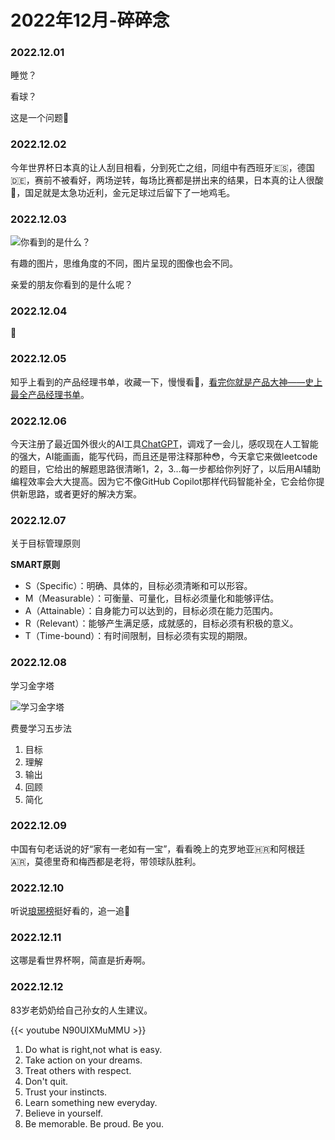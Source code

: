 # 2022年12月-碎碎念


### 2022.12.01
睡觉？

看球？

这是一个问题🤔

### 2022.12.02
今年世界杯日本真的让人刮目相看，分到死亡之组，同组中有西班牙🇪🇸，德国🇩🇪，赛前不被看好，两场逆转，每场比赛都是拼出来的结果，日本真的让人很酸🍋，国足就是太急功近利，金元足球过后留下了一地鸡毛。

### 2022.12.03

![你看到的是什么？](https://miasanmia.oss-cn-beijing.aliyuncs.com/picture/2022/12/04/251fc021b7000487cd21e0e19154b58f.jpeg)

有趣的图片，思维角度的不同，图片呈现的图像也会不同。

亲爱的朋友你看到的是什么呢？

### 2022.12.04
🥶

### 2022.12.05
知乎上看到的产品经理书单，收藏一下，慢慢看👀，[看完你就是产品大神——史上最全产品经理书单](https://zhuanlan.zhihu.com/p/80916231)。

### 2022.12.06
今天注册了最近国外很火的AI工具[ChatGPT](https://openai.com/blog/chatgpt/)，调戏了一会儿，感叹现在人工智能的强大，AI能画画，能写代码，而且还是带注释那种😳，今天拿它来做leetcode的题目，它给出的解题思路很清晰1，2，3...每一步都给你列好了，以后用AI辅助编程效率会大大提高。因为它不像GitHub Copilot那样代码智能补全，它会给你提供新思路，或者更好的解决方案。

### 2022.12.07
关于目标管理原则

**SMART原则**
- S（Specific）：明确、具体的，目标必须清晰和可以形容。
- M（Measurable）：可衡量、可量化，目标必须量化和能够评估。
- A（Attainable）：自身能力可以达到的，目标必须在能力范围内。
- R（Relevant）：能够产生满足感，成就感的，目标必须有积极的意义。
- T（Time-bound）：有时间限制，目标必须有实现的期限。

### 2022.12.08
学习金字塔

![学习金字塔](https://miasanmia.oss-cn-beijing.aliyuncs.com/picture/2022/12/11/08e75d630e013fdc678d80c850cfc1ca.png)

费曼学习五步法
1. 目标
2. 理解
3. 输出
4. 回顾
5. 简化


### 2022.12.09
中国有句老话说的好“家有一老如有一宝”，看看晚上的克罗地亚🇭🇷和阿根廷🇦🇷，莫德里奇和梅西都是老将，带领球队胜利。

### 2022.12.10
听说[琅琊榜](https://www.czspp.com/v_play/bXZfNzU4OC1ubV8y.html)挺好看的，追一追🤨

### 2022.12.11
这哪是看世界杯啊，简直是折寿啊。

### 2022.12.12
83岁老奶奶给自己孙女的人生建议。

{{< youtube N90UIXMuMMU >}}

1. Do what is right,not what is easy.
2. Take action on your dreams.
3. Treat others with respect.
4. Don't quit.
5. Trust your instincts.
6. Learn something new everyday.
7. Believe in yourself.
8. Be memorable. Be proud. Be you.




